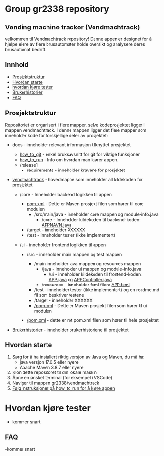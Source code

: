 # Group gr2338 repository 

## Vending machine tracker (Vendmachtrack)

velkommen til Vendmachtrack repository! Denne appen er designet for å hjelpe eiere av flere brusautomater holde oversikt og analysere deres brusautomat bedrift.

## Innhold
- [Prosjektstruktur](#prosjektstruktur) 
- [Hvordan starte](#hvordan-starte) 
- [hvordan kjøre tester](#hvordan-kjøre-tester)
- [Brukerhistorier](Brukerhistorier.md)
- [FAQ](#faq)

## Prosjektstruktur 

Repositoriet er organisert i flere mapper. selve kodeprosjektet ligger i mappen vendmachtrack. I denne mappen ligger det flere mapper som inneholder kode for forskjellige deler av prosjektet:

- docs - inneholder relevant informasjon tilknyttet prosjektet
    - [how_to_git](docs/how_to_git.md) - enkel bruksavsnitt for git for viktige funksjoner
    -  [how_to_run](docs/how_to_run.md) - Info om hvordan man kjører appen.
    - /release1
        - [requirements](docs/release1/requirements.md) - inneholder kravene for prosjektet

- [vendmachtrack](vendmachtrack) - hovedmappe som inneholder all kildekoden for prosjektet
    - /core - Inneholder backend logikken til appen
        - [pom.xml](vendmachtrack/core/pom.xml) - Dette er Maven prosjekt filen som hører til core modulen
            - /src/main/java - inneholder core mappen og module-info.java
                -  /core - Inneholder kildekoden til backend-koden: [APPNAVN.java](vendmachtrack/core/src/main/java/core/Calc.java)
        - /target - inneholder XXXXXX   
        - /test - inneholder tester (ikke implementert)
    
  - /ui - inneholder frontend logikken til appen    
    - /src - inneholder main mappen og test mappen
        - /main inneholder java mappen og resources mappen
            - /java - inneholder ui mappen og module-info.java
                - /ui - inneholder kildekoden til frontend-koden: [APP.java](vendmachtrack/ui/src/main/java/ui/App.java) og [APPController.java](vendmachtrack/ui/src/main/java/ui/AppController.java)
            - /resources - inneholder fxml filen: [APP.fxml](vendmachtrack/ui/src/main/resources/App.fxml)  
        - /test - inneholder tester (ikke implementert) og en readme.md fil som beskriver testene
        - /target - inneholder XXXXXX
        - [/pom.xml](vendmachtrack/ui/pom.xml) - Dette er Maven prosjekt filen som hører til ui modulen

    - [/pom.xml](vendmachtrack/pom.xml) - dette er rot pom.xml filen som hører til hele prosjektet
- [Brukerhistorier](Brukerhistorier.md) - inneholder brukerhistoriene til prosjektet   
           

## Hvordan starte
1. Sørg for å ha installert riktig versjon av Java og Maven, du må ha: 
    - java versjon 17.0.5 eller nyere
    - Apache Maven 3.8.7 eller nyere 
2. Klon dette repositoret til din lokale maskin
3. Åpne en ønsket terminal (for eksempel i VSCode)
4. Naviger til mappen gr2338/vendmachtrack
5. [Følg Instruksjoner på how_to_run for å kjøre appen ](docs/how_to_run.md)

# Hvordan kjøre tester

- kommer snart

## FAQ

-kommer snart


